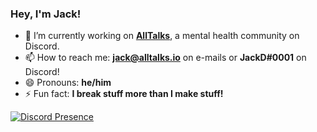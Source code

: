 ### Hey, I'm Jack!

- 🔭 I’m currently working on **[AllTalks](https://github.com/AllTalks)**, a mental health community on Discord.
- 📫 How to reach me: **jack@alltalks.io** on e-mails or **JackD#0001** on Discord!
- 😄 Pronouns: **he/him**
- ⚡ Fun fact: **I break stuff more than I make stuff!**

[![Discord Presence](https://lanyard-profile-readme.vercel.app/api/848302151402520576)](https://discord.com/users/848302151402520576)
